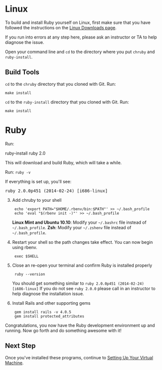 # Linux

To build and install Ruby yourself on Linux, first make sure that you
have followed the instructions on the
[Linux Downloads page](/downloads/linux).

If you run into errors at any step here, please ask an instructor or TA
to help diagnose the issue.

Open your command line and `cd` to the directory where you put `chruby`
and `ruby-install`.

## Build Tools

`cd` to the `chruby` directory that you cloned with Git. Run:

    make install

`cd` to the `ruby-install` directory that you cloned with Git. Run:

    make install

# Ruby

Run:

   ruby-install ruby 2.0

This will download and build Ruby, which will take a while.


Run: `ruby -v`

If everything is set up, you'll see:

<pre>
ruby 2.0.0p451 (2014-02-24) [i686-linux]
</pre>


3. Add chruby to your shell

        echo 'export PATH="$HOME/.rbenv/bin:$PATH"' >> ~/.bash_profile
        echo 'eval "$(rbenv init -)"' >> ~/.bash_profile

    **Linux Mint and Ubuntu 10.10**: Modify your `~/.bashrc` file instead of `~/.bash_profile`.
    **Zsh**: Modify your `~/.zshenv` file instead of `~/.bash_profile`.

4. Restart your shell so the path changes take effect. You can now begin using rbenv.

        exec $SHELL

7. Close an re-open your terminal and confirm Ruby is installed properly

        ruby --version

    You should get something similar to `ruby 2.0.0p451 (2014-02-24) [i686-linux]`
    If you do not see `ruby 2.0.0` please call in an instructor to help diagnose the installation issue.

8. Install Rails and other supporting gems

        gem install rails -v 4.0.5
        gem install protected_attributes

Congratulations, you now have the Ruby development environment up and
running. Now go forth and do something awesome with it!

## Next Step

Once you've installed these programs, continue to [Setting Up Your Virtual
Machine](/installfest/set_up_virtual_machine).
